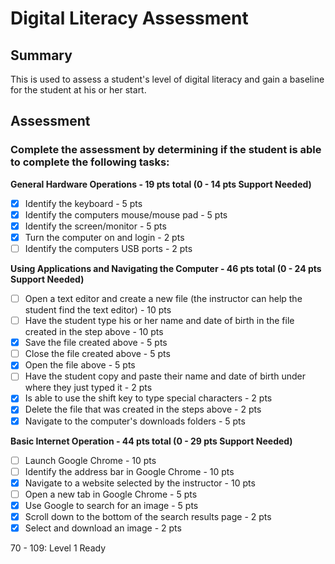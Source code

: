 # Digital Literacy Assessment

## Summary

This is used to assess a student's level of digital literacy and gain a baseline for the student at his or her start.

## Assessment

### Complete the assessment by determining if the student is able to complete the following tasks: 

**General Hardware Operations - 19 pts total (0 - 14 pts Support Needed)**
- [X] Identify the keyboard - 5 pts
- [X] Identify the computers mouse/mouse pad - 5 pts
- [X] Identify the screen/monitor - 5 pts
- [X] Turn the computer on and login - 2 pts
- [ ] Identify the computers USB ports - 2 pts

**Using Applications and Navigating the Computer - 46 pts total (0 - 24 pts Support Needed)**
- [ ] Open a text editor and create a new file (the instructor can help the student find the text editor) - 10 pts
- [ ] Have the student type his or her name and date of birth in the file created in the step above - 10 pts
- [X] Save the file created above - 5 pts
- [ ] Close the file created above - 5 pts
- [X] Open the file above - 5 pts
- [ ] Have the student copy and paste their name and date of birth under where they just typed it - 2 pts 
- [X] Is able to use the shift key to type special characters - 2 pts
- [X] Delete the file that was created in the steps above - 2 pts
- [X] Navigate to the computer's downloads folders - 5 pts

**Basic Internet Operation - 44 pts total (0 - 29 pts Support Needed)**
- [ ] Launch Google Chrome - 10 pts
- [ ] Identify the address bar in Google Chrome - 10 pts
- [X] Navigate to a website selected by the instructor - 10 pts
- [ ] Open a new tab in Google Chrome - 5 pts
- [X] Use Google to search for an image - 5 pts
- [X] Scroll down to the bottom of the search results page - 2 pts
- [X] Select and download an image - 2 pts

70 - 109: Level 1 Ready
